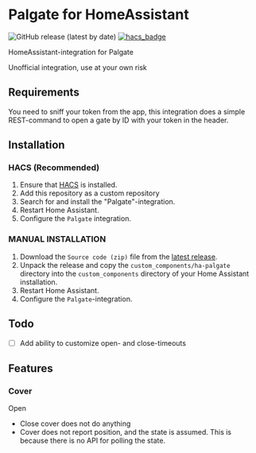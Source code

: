 # Palgate for HomeAssistant

![GitHub release (latest by date)](https://img.shields.io/github/v/release/sindrebroch/ha-palgate?style=flat-square)
[![hacs_badge](https://img.shields.io/badge/HACS-Custom-41BDF5.svg)](https://github.com/hacs/integration)

HomeAssistant-integration for Palgate

Unofficial integration, use at your own risk

## Requirements
You need to sniff your token from the app, this integration does a simple REST-command to open a gate by ID with your token in the header.

## Installation

### HACS (Recommended)

1. Ensure that [HACS](https://hacs.xyz/) is installed.
2. Add this repository as a custom repository
3. Search for and install the "Palgate"-integration.
4. Restart Home Assistant.
5. Configure the `Palgate` integration.

### MANUAL INSTALLATION

1. Download the `Source code (zip)` file from the
   [latest release](https://github.com/sindrebroch/ha-palgate/releases/latest).
2. Unpack the release and copy the `custom_components/ha-palgate` directory
   into the `custom_components` directory of your Home Assistant
   installation.
3. Restart Home Assistant.
4. Configure the `Palgate`-integration.

## Todo
- [ ] Add ability to customize open- and close-timeouts

## Features
### Cover
Open

- Close cover does not do anything
- Cover does not report position, and the state is assumed. This is because there is no API for polling the state.
